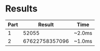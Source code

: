 # Results

| Part | Result | Time |
| --- | --- | --- |
| 1 | 52055 | ~2.0ms |
| 2 | 67622758357096 | ~1.0ms |
